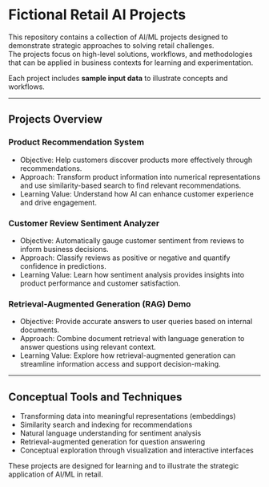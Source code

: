 # Fictional Retail AI Projects

This repository contains a collection of AI/ML projects designed to demonstrate strategic approaches to solving retail challenges.  
The projects focus on high-level solutions, workflows, and methodologies that can be applied in business contexts for learning and experimentation.

Each project includes **sample input data** to illustrate concepts and workflows.

---

## Projects Overview

### Product Recommendation System
- Objective: Help customers discover products more effectively through recommendations.  
- Approach: Transform product information into numerical representations and use similarity-based search to find relevant recommendations.  
- Learning Value: Understand how AI can enhance customer experience and drive engagement.

### Customer Review Sentiment Analyzer
- Objective: Automatically gauge customer sentiment from reviews to inform business decisions.  
- Approach: Classify reviews as positive or negative and quantify confidence in predictions.  
- Learning Value: Learn how sentiment analysis provides insights into product performance and customer satisfaction.

### Retrieval-Augmented Generation (RAG) Demo
- Objective: Provide accurate answers to user queries based on internal documents.  
- Approach: Combine document retrieval with language generation to answer questions using relevant context.  
- Learning Value: Explore how retrieval-augmented generation can streamline information access and support decision-making.

---

## Conceptual Tools and Techniques
- Transforming data into meaningful representations (embeddings)  
- Similarity search and indexing for recommendations  
- Natural language understanding for sentiment analysis  
- Retrieval-augmented generation for question answering  
- Conceptual exploration through visualization and interactive interfaces

These projects are designed for learning and to illustrate the strategic application of AI/ML in retail.
